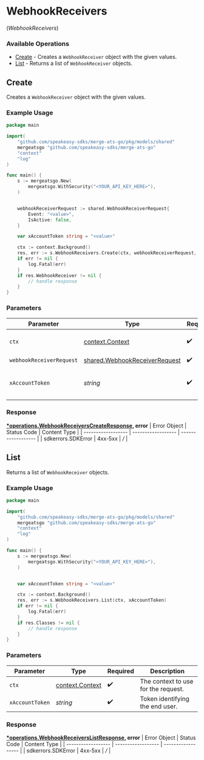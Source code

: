 # WebhookReceivers
(*WebhookReceivers*)

### Available Operations

* [Create](#create) - Creates a `WebhookReceiver` object with the given values.
* [List](#list) - Returns a list of `WebhookReceiver` objects.

## Create

Creates a `WebhookReceiver` object with the given values.

### Example Usage

```go
package main

import(
	"github.com/speakeasy-sdks/merge-ats-go/pkg/models/shared"
	mergeatsgo "github.com/speakeasy-sdks/merge-ats-go"
	"context"
	"log"
)

func main() {
    s := mergeatsgo.New(
        mergeatsgo.WithSecurity("<YOUR_API_KEY_HERE>"),
    )


    webhookReceiverRequest := shared.WebhookReceiverRequest{
        Event: "<value>",
        IsActive: false,
    }

    var xAccountToken string = "<value>"

    ctx := context.Background()
    res, err := s.WebhookReceivers.Create(ctx, webhookReceiverRequest, xAccountToken)
    if err != nil {
        log.Fatal(err)
    }
    if res.WebhookReceiver != nil {
        // handle response
    }
}
```

### Parameters

| Parameter                                                                          | Type                                                                               | Required                                                                           | Description                                                                        |
| ---------------------------------------------------------------------------------- | ---------------------------------------------------------------------------------- | ---------------------------------------------------------------------------------- | ---------------------------------------------------------------------------------- |
| `ctx`                                                                              | [context.Context](https://pkg.go.dev/context#Context)                              | :heavy_check_mark:                                                                 | The context to use for the request.                                                |
| `webhookReceiverRequest`                                                           | [shared.WebhookReceiverRequest](../../pkg/models/shared/webhookreceiverrequest.md) | :heavy_check_mark:                                                                 | N/A                                                                                |
| `xAccountToken`                                                                    | *string*                                                                           | :heavy_check_mark:                                                                 | Token identifying the end user.                                                    |


### Response

**[*operations.WebhookReceiversCreateResponse](../../pkg/models/operations/webhookreceiverscreateresponse.md), error**
| Error Object       | Status Code        | Content Type       |
| ------------------ | ------------------ | ------------------ |
| sdkerrors.SDKError | 4xx-5xx            | */*                |

## List

Returns a list of `WebhookReceiver` objects.

### Example Usage

```go
package main

import(
	"github.com/speakeasy-sdks/merge-ats-go/pkg/models/shared"
	mergeatsgo "github.com/speakeasy-sdks/merge-ats-go"
	"context"
	"log"
)

func main() {
    s := mergeatsgo.New(
        mergeatsgo.WithSecurity("<YOUR_API_KEY_HERE>"),
    )


    var xAccountToken string = "<value>"

    ctx := context.Background()
    res, err := s.WebhookReceivers.List(ctx, xAccountToken)
    if err != nil {
        log.Fatal(err)
    }
    if res.Classes != nil {
        // handle response
    }
}
```

### Parameters

| Parameter                                             | Type                                                  | Required                                              | Description                                           |
| ----------------------------------------------------- | ----------------------------------------------------- | ----------------------------------------------------- | ----------------------------------------------------- |
| `ctx`                                                 | [context.Context](https://pkg.go.dev/context#Context) | :heavy_check_mark:                                    | The context to use for the request.                   |
| `xAccountToken`                                       | *string*                                              | :heavy_check_mark:                                    | Token identifying the end user.                       |


### Response

**[*operations.WebhookReceiversListResponse](../../pkg/models/operations/webhookreceiverslistresponse.md), error**
| Error Object       | Status Code        | Content Type       |
| ------------------ | ------------------ | ------------------ |
| sdkerrors.SDKError | 4xx-5xx            | */*                |
